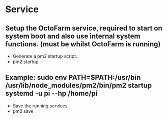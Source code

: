 # Service
## Setup the OctoFarm service, required to start on system boot and also use internal system functions. (must be whilst OctoFarm is running)
 - Generate a pm2 startup script.
 - pm2 startup

## Example: sudo env PATH=$PATH:/usr/bin /usr/lib/node_modules/pm2/bin/pm2 startup systemd -u pi --hp /home/pi
 - Save the running services 
 - pm2 save
